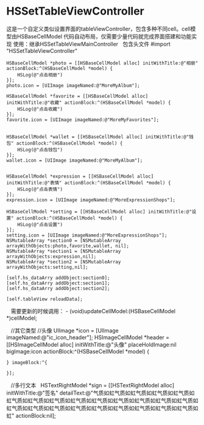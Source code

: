 # HSSetTableViewController

这是一个自定义类似设置界面的tableViewController，包含多种不同cell。cell模型由HSBaseCellModel
代码自动布局，仅需要少量代码就完成界面搭建和功能实现
使用：继承HSSetTableViewMainController  
包含头文件
#import "HSSetTableViewController"

    HSBaseCellModel *photo = [[HSBaseCellModel alloc] initWithTitle:@"相册" actionBlock:^(HSBaseCellModel *model) {
        HSLog(@"点击相册")
    }];
    photo.icon = [UIImage imageNamed:@"MoreMyAlbum"];
    
    HSBaseCellModel *favorite = [[HSBaseCellModel alloc] initWithTitle:@"收藏" actionBlock:^(HSBaseCellModel *model) {
        HSLog(@"点击收藏")
    }];
    favorite.icon = [UIImage imageNamed:@"MoreMyFavorites"];
    
    
    HSBaseCellModel *wallet = [[HSBaseCellModel alloc] initWithTitle:@"钱包" actionBlock:^(HSBaseCellModel *model) {
        HSLog(@"点击钱包")
    }];
    wallet.icon = [UIImage imageNamed:@"MoreMyAlbum"];
    
    
    HSBaseCellModel *expression = [[HSBaseCellModel alloc] initWithTitle:@"表情" actionBlock:^(HSBaseCellModel *model) {
        HSLog(@"点击表情")
    }];
    expression.icon = [UIImage imageNamed:@"MoreExpressionShops"];
    
    HSBaseCellModel *setting = [[HSBaseCellModel alloc] initWithTitle:@"设置" actionBlock:^(HSBaseCellModel *model) {
        HSLog(@"点击设置")
    }];
    setting.icon = [UIImage imageNamed:@"MoreExpressionShops"];
    NSMutableArray *section0 = [NSMutableArray arrayWithObjects:photo,favorite,wallet, nil];
    NSMutableArray *section1 = [NSMutableArray arrayWithObjects:expression,nil];
    NSMutableArray *section2 = [NSMutableArray arrayWithObjects:setting,nil];

    [self.hs_dataArry addObject:section0];
    [self.hs_dataArry addObject:section1];
    [self.hs_dataArry addObject:section2];
    
    [self.tableView reloadData];
    
    需要更新的时候调用：
    - (void)updateCellModel:(HSBaseCellModel *)cellModel;
    
    
    //其它类型
      //头像
    UIImage *icon = [UIImage imageNamed:@"ic_icon_header"];
    HSImageCellModel *header = [[HSImageCellModel alloc] initWithTitle:@"头像" placeHoldImage:nil bigImage:icon actionBlock:^(HSBaseCellModel *model) {
        
    } imageBlock:^{
        
    }];
    
    //多行文本
    HSTextRightModel *sign = [[HSTextRightModel alloc] initWithTitle:@"签名" detailText:@"气质如虹气质如虹气质如虹气质如虹气质如虹气质如虹气质如虹气质如虹气质如虹气质如虹气质如虹气质如虹气质如虹气质如虹气质如虹气质如虹气质如虹气质如虹气质如虹气质如虹气质如虹气质如虹气质如虹" actionBlock:nil];
   
 



